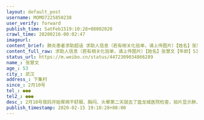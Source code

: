 ```yaml
---
layout: default_post
username: MOMO7225850238
user_verify: forward
publish_time: SatFeb1519:10:28+08002020
crawl_time: 20200216-00:02:47
imageurl: 
content_brief: 肺炎患者求助超话 求助人信息（若有相关化验单，请上传图片）【姓名】张慧文【年龄】53【所在城市】武汉【所在小区、社区】下集村【患病时间】2月10号【联系方式】●●●【其他紧急联系人】●●●【病情描述】 2月10号我妈开始胃病不舒服、胸闷、头晕第二天就去了盘龙城医院检查 ...全文
content_full_raw: 求助人信息（若有相关化验单，请上传图片）【姓名】张慧文【年龄】53【所在城市】武汉【所在小区、社区】下集村【患病时间】2月10号【联系方式】●●●【其他紧急联系人】●●●【病情描述】2月10号我妈开始胃病不舒服、胸闷、头晕第二天就去了盘龙城医院检查，拍片显示肺上有点炎症就被送到酒店隔离了，在隔离点病情越来越严重，她去年就做了胃病手术，免疫力也不好，她还有心脏病和高血压，现在她只能喝我给她买的冲剂，昨天晚上她的病情突然恶化整晚不能睡，头晕，呼吸困难，拉肚子，全身疼，四肢无力，吃什么吐什么，打电话救护车来了说没有核酸检测结果，不能收院治疗，核酸我妈妈2月13号就做了，但是但现在都没有拿到结果。昨天晚上打电话给领导，领导说：‘医生马上就到。’结果一直没来，而且我妈她们那边的中药已经两天没有发了，也没有医生查看，就一个人在酒店房间，也没人照顾，我妈她说她昨天差点过去了，作为女儿我感觉很无力，在这个紧要关头，我和爸爸也被隔离在酒店，我什么也帮不了她，而且医院的医生说她的药自己喝完了病情严重了就去复查，可是隔离点的医生不同意，就不能去。希望看到的好心人给予帮助，谢谢。武汉
status_url: https://m.weibo.cn/status/4472309034866289
name_: 张慧文
age_: 53
city_: 武汉
address_: 下集村
since_: 2月10号
tel_: ●●●
tel2_: ●●●
desc_: 2月10号我妈开始胃病不舒服、胸闷、头晕第二天就去了盘龙城医院检查，拍片显示肺上有点炎症就被送到酒店隔离了，在隔离点病情越来越严重，她去年就做了胃病手术，免疫力也不好，她还有心脏病和高血压，现在她只能喝我给她买的冲剂，昨天晚上她的病情突然恶化整晚不能睡，头晕，呼吸困难，拉肚子，全身疼，四肢无力，吃什么吐什么，打电话救护车来了说没有核酸检测结果，不能收院治疗，核酸我妈妈2月13号就做了，但是但现在都没有拿到结果。昨天晚上打电话给领导，领导说‘医生马上就到。’结果一直没来，而且我妈她们那边的中药已经两天没有发了，也没有医生查看，就一个人在酒店房间，也没人照顾，我妈她说她昨天差点过去了，作为女儿我感觉很无力，在这个紧要关头，我和爸爸也被隔离在酒店，我什么也帮不了她，而且医院的医生说她的药自己喝完了病情严重了就去复查，可是隔离点的医生不同意，就不能去。希望看到的好心人给予帮助，谢谢。武汉
publish_timestamp: 2020-02-15 19:10:28+08:00
---
```

